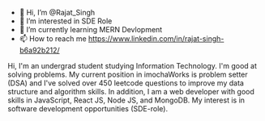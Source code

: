 - 👋 Hi, I’m @Rajat_Singh
- 👀 I’m interested in SDE Role
- 🌱 I’m currently learning MERN Devlopment
- 📫 How to reach me https://www.linkedin.com/in/rajat-singh-b6a92b212/


Hi, I'm an undergrad student studying Information Technology. I'm good at solving problems. My current position in imochaWorks is problem setter (DSA) and I've solved over 450 leetcode questions to improve my data structure and algorithm skills. In addition, I am a web developer with good skills in JavaScript, React JS, Node JS, and MongoDB. My interest is in software development opportunities (SDE-role).
<!---
Rajat2024/Rajat2024 is a ✨ special ✨ repository because its `README.md` (this file) appears on your GitHub profile.
You can click the Preview link to take a look at your changes.
--->
